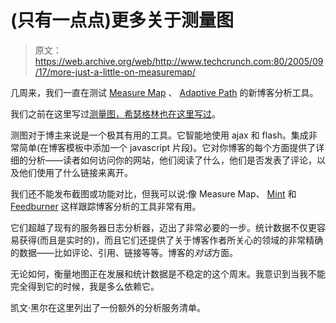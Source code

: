 # (只有一点点)更多关于测量图

> 原文：<https://web.archive.org/web/http://www.techcrunch.com:80/2005/09/17/more-just-a-little-on-measuremap/>

几周来，我们一直在测试 [Measure Map](https://web.archive.org/web/20210513165513/http://www.measuremap.com/) 、 [Adaptive Path](https://web.archive.org/web/20210513165513/http://www.adaptivepath.com/) 的新博客分析工具。

我们之前在这里写过[测量图，希瑟格林也在这里](https://web.archive.org/web/20210513165513/http://www.beta.techcrunch.com/2005/08/22/measure-map-is-coming/)[写过](https://web.archive.org/web/20210513165513/http://www.businessweek.com/the_thread/blogspotting/archives/2005/08/everyones_drool.html)。

测图对于博主来说是一个极其有用的工具。它智能地使用 ajax 和 flash。集成非常简单(在博客模板中添加一个 javascript 片段)。它对你博客的每个方面提供了详细的分析——读者如何访问你的网站，他们阅读了什么，他们是否发表了评论，以及他们使用了什么链接来离开。

我们还不能发布截图或功能对比，但我可以说:像 Measure Map、 [Mint](https://web.archive.org/web/20210513165513/http://www.haveamint.com/) 和 [Feedburner](https://web.archive.org/web/20210513165513/http://www.feedburner.com/) 这样跟踪博客分析的工具非常有用。

它们超越了现有的服务器日志分析器，迈出了非常必要的一步。统计数据不仅更容易获得(而且是实时的)，而且它们还提供了关于博客作者所关心的领域的非常精确的数据——比如评论、引用、链接等等。博客的*对话*方面。

无论如何，衡量地图正在发展和统计数据是不稳定的这个周末。我意识到当我不能完全得到它的时候，我是多么依赖它。

凯文·黑尔在这里列出了一份额外的分析服务清单。